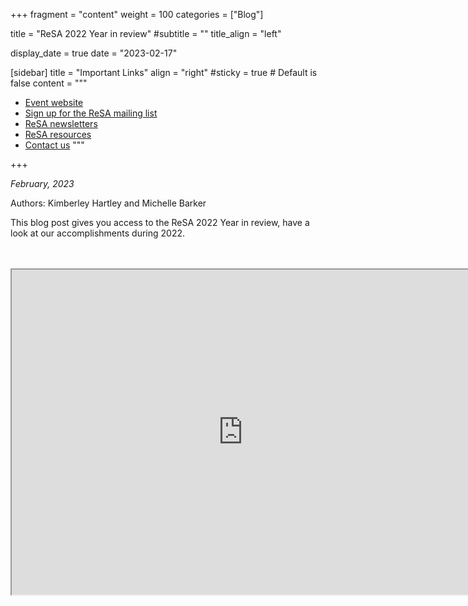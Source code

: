 +++
fragment = "content"
weight = 100
categories = ["Blog"]

title = "ReSA 2022 Year in review"
#subtitle = ""
title_align = "left"

display_date = true
date = "2023-02-17"

[sidebar]
  title = "Important Links"
  align = "right"
  #sticky = true # Default is false
  content = """
  * [Event website](https://future-of-research-software.org)
  * [Sign up for the ReSA mailing list](https://landing.mailerlite.com/webforms/landing/i5e1h2)
  * [ReSA newsletters](/news)
  * [ReSA resources](/resa-resources)
  * [Contact us](/contact)
  """

+++

_February, 2023_  

Authors: Kimberley Hartley and Michelle Barker

This blog post gives you access to the ReSA 2022 Year in review, have a look at our accomplishments during 2022.

<br/>
<br/>
<iframe src="https://drive.google.com/file/d/1IclWEjLDr-Q2EWLa3rqd0ridUlAzhNZt/preview" width="740" height="520" allow="autoplay"></iframe>
